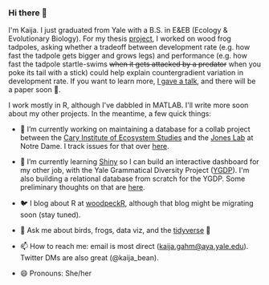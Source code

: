 ### Hi there 👋

I'm Kaija. I just graduated from Yale with a B.S. in E&EB (Ecology & Evolutionary Biology). For my thesis [project](https://github.com/kaijagahm/BurstSpeed), I worked on wood frog tadpoles, asking whether a tradeoff between development rate (e.g. how fast the tadpole gets bigger and grows legs) and performance (e.g. how fast the tadpole startle-swims ~~when it gets attacked by a predator~~ when you poke its tail with a stick) could help explain countergradient variation in development rate. If you want to learn more, [I gave a talk](https://drive.google.com/file/d/1CxEaJEx65V1qLG2tahUCO8qabylamchG/view?usp=sharing), and there will be a paper soon :crossed_fingers:. 

I work mostly in R, although I've dabbled in MATLAB. I'll write more soon about my other projects. In the meantime, a few quick things:

- 🔭 I’m currently working on maintaining a database for a collab project between the [Cary Institute of Ecosystem Studies](https://www.caryinstitute.org/) and the [Jones Lab](https://www3.nd.edu/~sjones20/) at Notre Dame. I track issues for that over [here](https://github.com/MFEh2o/db/issues).

- 🌱 I’m currently learning [Shiny](https://shiny.rstudio.com/) so I can build an interactive dashboard for my other job, with the Yale Grammatical Diversity Project ([YGDP](https://ygdp.yale.edu/)). I'm also building a relational database from scratch for the YGDP. Some preliminary thoughts on that are [here](https://github.com/michaelchang64/ygdpDB/issues/15).

- :bird: I blog about R at [woodpeckR](https://thewoodpeckr.wordpress.com/), although that blog might be migrating soon (stay tuned).

- 💬 Ask me about birds, frogs, data viz, and the [tidyverse](https://www.tidyverse.org/) :milky_way:

- 📫 How to reach me: email is most direct (kaija.gahm@aya.yale.edu). Twitter DMs are also great (@kaija_bean). 

- 😄 Pronouns: She/her
